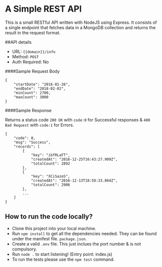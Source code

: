 # A Simple REST API

This is a small RESTful API  written with NodeJS using Express. It consists of a single endpoint that fetches data in a MongoDB collection and returns the result in the request format.

##API details

* URL: `{{domain}}/info`
* Method: `POST`
* Auth Required: No


####Sample Request Body

```
{
    "startDate": "2016-01-26",
    "endDate": "2018-02-02",
    "minCount": 2700,
    "maxCount": 3000
}
```

####Sample Response

Returns a status code `200 OK` with `code:0` for Successful responses & `400 Bad Request` with `code:1` for Errors.


```
{
    "code": 0,
    "msg": "Success",
    "records": [
        {
            "key": "ibfRLaFT",
            "createdAt": "2016-12-25T16:43:27.909Z",
            "totalCount": 2892
        },
        {
            "key": "XCiSazeS",
            "createdAt": "2016-12-13T18:58:33.864Z",
            "totalCount": 2906
        },
        ...
    ]
}
```

## How to run the code locally?
* Clone this project into your local machine.
* Run `npm install` to get all the dependencies needed. They can be found under the manifest file. `package.json`.
* Create a valid `.env` file. This just inclues the port number & is not compulsory. 
* Run `node .` to start listening! (Entry point: index.js)
* To run the tests please use the `npm test` command.




